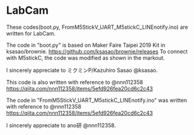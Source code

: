 # LabCam
These codes(boot.py, FromM5StickV_UART_M5stickC_LINEnotify.ino) are written for LabCam. 

The code in "boot.py" is based on Maker Faire Taipei 2019 Kit in ksasao/brownie.
https://github.com/ksasao/brownie/releases
To connect with M5stickC, the code was modified as shown in the markout.

I sincerely appreciate to ミクミンP/Kazuhiro Sasao @ksasao.

This code is also written with reference to @nnn112358 https://qiita.com/nnn112358/items/5efd926fea20cd6c2c43

The code in "FromM5StickV_UART_M5stickC_LINEnotify.ino" was written with reference to @nnn112358 https://qiita.com/nnn112358/items/5efd926fea20cd6c2c43

I sincerely appreciate to ano研 @nnn112358.



